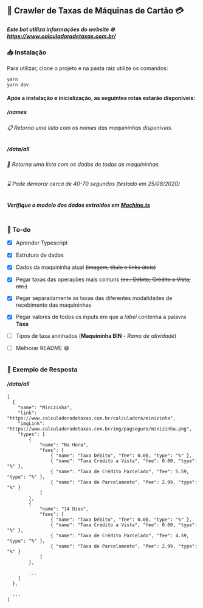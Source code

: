 ## 🤖 Crawler de Taxas de Máquinas de Cartão 💳

##### Este bot utiliza informações do website 🌐 **https://www.calculadoradetaxas.com.br/**

### 📥 Instalação
Para utilizar, clone o projeto e na pasta raiz utilize os comandos:
```
yarn
yarn dev
```

#### Após a instalação e inicialização, as seguintes rotas estarão disponíveis:

##### /names
###### 📋 Retorna uma lista com os nomes das maquininhas disponíveis.

##### /data/all
###### 📂 Retorna uma lista com os dados de todas as maquininhas.
###### ⌛ Pode demorar cerca de 40-70 segundos (testado em 25/08/2020)
##### *Verifique o modelo dos dados extraídos em [Machine.ts](/models/Machine.ts)*

```

```

### 📌 To-do
- [x] Aprender Typescript
- [x] Estrutura de dados
- [x] Dados da maquininha atual ~~(imagem, título e links úteis)~~
- [x] Pegar taxas das operações mais comuns ~~(ex.: Débito, Crédito a Vista, etc.)~~
- [x] Pegar separadamente as taxas das diferentes modalidades de recebimento das maquininhas
- [x] Pegar valores de todos os inputs em que a *label* contenha a palavra **Taxa**
- [ ] Tipos de taxa aninhados (**Maquininha BIN** - *Ramo de atividade*)
- [ ] Melhorar README 😅


```

```

### 📜 Exemplo de Resposta
#### */data/all*
```
[
  {
    "name": "Minizinha",
    "link": "https://www.calculadoradetaxas.com.br/calculadora/minizinha",
    "imgLink": "https://www.calculadoradetaxas.com.br/img/pagseguro/minizinha.png",
    "types": [
        {
            "name": "Na Hora",
            "fees": [
                { "name": "Taxa Débito", "fee": 0.00, "type": "%" },
                { "name": "Taxa Crédito a Vista", "fee": 0.00, "type": "%" },
                { "name": "Taxa de Crédito Parcelado", "fee": 5.59, "type": "%" },
                { "name": "Taxa de Parcelamento", "fee": 2.99, "type": "%" }
            ]
        },
        {
            "name": "14 Dias",
            "fees": [
                { "name": "Taxa Débito", "fee": 0.00, "type": "%" },
                { "name": "Taxa Crédito a Vista", "fee": 0.00, "type": "%" },
                { "name": "Taxa de Crédito Parcelado", "fee": 4.59, "type": "%" },
                { "name": "Taxa de Parcelamento", "fee": 2.99, "type": "%" }
            ]
        },

        ...
    ]
  },

  ...
]
```

